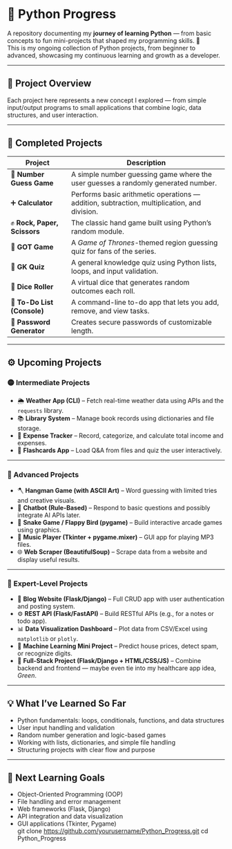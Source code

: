 # 🐍 Python Progress  

A repository documenting my **journey of learning Python** — from basic concepts to fun mini-projects that shaped my programming skills. 🚀  
This is my ongoing collection of Python projects, from beginner to advanced, showcasing my continuous learning and growth as a developer.  

---

## 📘 Project Overview  

Each project here represents a new concept I explored — from simple input/output programs to small applications that combine logic, data structures, and user interaction.  

---

## 🧩 Completed Projects  

| Project | Description |
|----------|--------------|
| 🎯 **Number Guess Game** | A simple number guessing game where the user guesses a randomly generated number. |
| ➕ **Calculator** | Performs basic arithmetic operations — addition, subtraction, multiplication, and division. |
| ✊ **Rock, Paper, Scissors** | The classic hand game built using Python’s random module. |
| 🏰 **GOT Game** | A *Game of Thrones*-themed region guessing quiz for fans of the series. |
| 🧠 **GK Quiz** | A general knowledge quiz using Python lists, loops, and input validation. |
| 🎲 **Dice Roller** | A virtual dice that generates random outcomes each roll. |
| 📝 **To-Do List (Console)** | A command-line to-do app that lets you add, remove, and view tasks. |
| 🔐 **Password Generator** | Creates secure passwords of customizable length. |

---

## ⚙️ Upcoming Projects  

### 🟡 Intermediate Projects  
  
- 🌦️ **Weather App (CLI)** – Fetch real-time weather data using APIs and the `requests` library.  
- 📚 **Library System** – Manage book records using dictionaries and file storage.  
- 💸 **Expense Tracker** – Record, categorize, and calculate total income and expenses.  
- 🧾 **Flashcards App** – Load Q&A from files and quiz the user interactively.  

---

### 🔵 Advanced Projects 

- 🪓 **Hangman Game (with ASCII Art)** – Word guessing with limited tries and creative visuals.  
- 🤖 **Chatbot (Rule-Based)** – Respond to basic questions and possibly integrate AI APIs later.  
- 🐍 **Snake Game / Flappy Bird (pygame)** – Build interactive arcade games using graphics.  
- 🎵 **Music Player (Tkinter + pygame.mixer)** – GUI app for playing MP3 files.  
- 🌐 **Web Scraper (BeautifulSoup)** – Scrape data from a website and display useful results.  

---

### 🔴 Expert-Level Projects  

- 📝 **Blog Website (Flask/Django)** – Full CRUD app with user authentication and posting system.  
- ⚙️ **REST API (Flask/FastAPI)** – Build RESTful APIs (e.g., for a notes or todo app).  
- 📊 **Data Visualization Dashboard** – Plot data from CSV/Excel using `matplotlib` or `plotly`.  
- 🤖 **Machine Learning Mini Project** – Predict house prices, detect spam, or recognize digits.  
- 🌱 **Full-Stack Project (Flask/Django + HTML/CSS/JS)** – Combine backend and frontend — maybe even tie into my healthcare app idea, *Green*.  

---

## 💡 What I’ve Learned So Far  

- Python fundamentals: loops, conditionals, functions, and data structures  
- User input handling and validation  
- Random number generation and logic-based games  
- Working with lists, dictionaries, and simple file handling  
- Structuring projects with clear flow and purpose  

---

## 🧠 Next Learning Goals

- Object-Oriented Programming (OOP)  
- File handling and error management  
- Web frameworks (Flask, Django)  
- API integration and data visualization  
- GUI applications (Tkinter, Pygame)  
   git clone https://github.com/yourusername/Python_Progress.git
   cd Python_Progress
